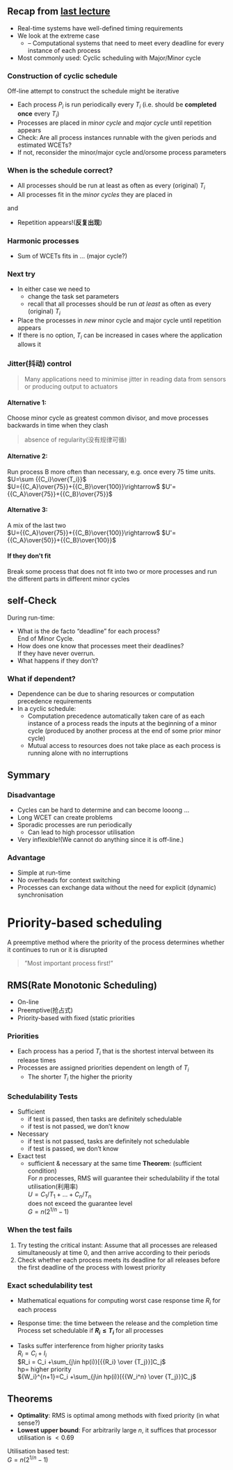 ## Recap from [last lecture](Lecture1.md)
* Real-time systems have well-defined
timing requirements
* We look at the extreme case
  * – Computational systems that need to
meet every deadline for every
instance of each process
* Most commonly used: Cyclic scheduling
with Major/Minor cycle 

### Construction of cyclic schedule  

Off-line attempt to construct the schedule
might be iterative

* Each process $P_i$ is run periodically every $T_i$ (i.e. should be **completed once** every $T_i$)
* Processes are placed in _minor cycle_ and _major cycle_ until repetition appears
* Check: Are all process instances runnable with the given periods and estimated WCETs?
* If not, reconsider the minor/major cycle and/orsome process parameters 

### When is the schedule correct?
* All processes should be run at least as often as every (original) $T_i$
* All processes fit in the _minor cycles_ they are placed in  

and  
* Repetition appears!(**反复出现**)

### Harmonic processes
* Sum of WCETs fits in ... (major cycle?)

### Next try
* In either case we need to
  *  change the task set parameters
  *  recall that all processes should be run _at least_ as often as every (original) $T_i$
*  Place the processes in _new_ minor cycle
and major cycle until repetition appears
* If there is no option, $T_i$ can be increased
in cases where the application allows it
### Jitter(抖动) control
> Many applications need to minimise jitter in reading data from sensors or producing output to actuators
#### Alternative 1:
Choose minor cycle as greatest common divisor, and move processes
backwards in time when they clash
> absence of regularity(没有规律可循)
#### Alternative 2:
Run process B more often than necessary,
e.g. once every 75 time units.
$U=\sum {{C_i}\over{T_i}}$  
$U={{C_A}\over{75}}+{{C_B}\over{100}}\rightarrow$ $U'={{C_A}\over{75}}+{{C_B}\over{75}}$
#### Alternative 3:
A mix of the last two  
$U={{C_A}\over{75}}+{{C_B}\over{100}}\rightarrow$ $U'={{C_A}\over{50}}+{{C_B}\over{100}}$
#### If they don't fit
Break some process that does not fit
into two or more processes and run the
different parts in different minor cycles
## self-Check
During run-time:
* What is the de facto “deadline” for each
process?  
End of Minor Cycle.
* How does one know that processes
meet their deadlines?  
If they have never overrun.
* What happens if they don’t?
  

### What if dependent?
* Dependence can be due to sharing resources
or computation precedence requirements
* In a cyclic schedule:
  * Computation precedence automatically taken care of
as each instance of a process reads the inputs at the
beginning of a minor cycle (produced by another
process at the end of some prior minor cycle)
  * Mutual access to resources does not take place as
each process is running alone with no interruptions
## Symmary
### Disadvantage
* Cycles can be hard to determine and
can become looong ...
* Long WCET can create problems
* Sporadic processes are run periodically
    * Can lead to high processor utilisation
* Very inflexible!(We cannot do anything since it is off-line.)
### Advantage
* Simple at run-time
*  No overheads for context switching
*   Processes can exchange data without
the need for explicit (dynamic)
synchronisation
# Priority-based scheduling
 A preemptive method where the priority
of the process determines whether it
continues to run or it is disrupted
>”Most important process first!”
## RMS(Rate Monotonic Scheduling)
* On-line
* Preemptive(抢占式)
* Priority-based with fixed (static priorities
### Priorities
* Each process has a period $T_i$ that is the
shortest interval between its release
times
* Processes are assigned priorities
dependent on length of $T_i$
    * The shorter $T_i$ the higher the priority  
### Schedulability Tests
* Sufficient
  * if test is passed, then tasks are definitely
schedulable
  * if test is not passed, we don’t know 
* Necessary
  * if test is not passed, tasks are definitely not
schedulable
  * if test is passed, we don’t know
* Exact test
  * sufficient & necessary at the same time
**Theorem**: (sufficient condition)  
For $n$ processes, RMS will guarantee their
schedulability if the total utilisation(利用率)   
    $U=C_1/T_1+...+C_n/T_n$  
does not exceed the guarantee level  
    $G=n(2^{1/n} -1)$  
### When the test fails
1. Try testing the critical instant: Assume that
all processes are released simultaneously
at time 0, and then arrive according to
their periods
2. Check whether each process meets its
deadline for all releases before the first
deadline of the process with lowest priority
### Exact schedulability test
* Mathematical equations for computing
worst case response time $R_i$ for each
process 
* Response time: the time between the
release and the completion time
Process set schedulable if **$R_i ≤ T_i$** for all
processes
    
* Tasks suffer interference from higher
priority tasks  
$R_i=C_i+I_i$  
$R_i = C_i +\sum_{j\in hp(i)}[{{R_i} \over {T_j}}]C_j$  
hp= higher priority  
${W_i}^{n+1}=C_i +\sum_{j\in hp(i)}[{{W_i^n} \over {T_j}}]C_j$

## Theorems
* **Optimality**: RMS is optimal among
methods with fixed priority
(in what sense?)
* **Lowest upper bound**: For arbitrarily
large $n$, it suffices that processor
utilisation is $< 0.69$

Utilisation based test:  
$G=n(2^{1/n}-1)$